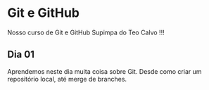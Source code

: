# Git e GitHub

Nosso curso de Git e GitHub Supimpa do Teo Calvo !!!

## Dia 01

Aprendemos neste dia muita coisa sobre Git.
Desde como criar um repositório local, até merge de branches.
